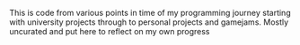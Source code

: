 This is code from various points in time of my programming journey starting with university projects through to personal projects and gamejams. Mostly uncurated and put here to reflect on my own progress
